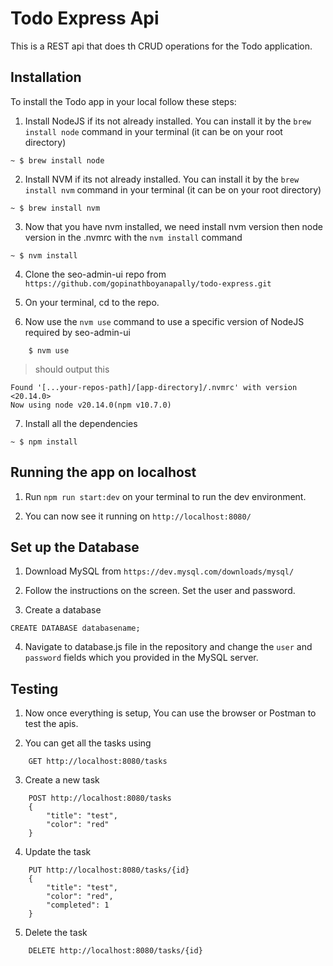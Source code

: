 # Todo Express Api

This is a REST api that does th CRUD operations for the Todo application.


## Installation
To install the Todo app in your local follow these steps:

1. Install NodeJS if its not already installed. You can install it by the `brew install node` command in your terminal (it can be on your root directory)

```
~ $ brew install node
```

2. Install NVM if its not already installed. You can install it by the `brew install nvm` command in your terminal (it can be on your root directory)

```
~ $ brew install nvm
```

3. Now that you have nvm installed, we need install nvm version then node version in the .nvmrc with the `nvm install` command

```
~ $ nvm install
```

4. Clone the seo-admin-ui repo from `https://github.com/gopinathboyanapally/todo-express.git`

5. On your terminal, cd to the repo.

6. Now use the `nvm use` command to use a specific version of NodeJS required by seo-admin-ui

```
    $ nvm use
```

>should output this

```
Found '[...your-repos-path]/[app-directory]/.nvmrc' with version <20.14.0>
Now using node v20.14.0(npm v10.7.0)
```
7. Install all the dependencies

```
~ $ npm install
```

## Running the app on localhost
1. Run `npm run start:dev` on your terminal to run the dev environment.

2. You can now see it running on `http://localhost:8080/`

## Set up the Database

1. Download MySQL from `https://dev.mysql.com/downloads/mysql/`

2. Follow the instructions on the screen. Set the user and password.

3. Create a database
```
CREATE DATABASE databasename;

```

4. Navigate to database.js file in the repository and change the `user` and `password` fields which you provided in the MySQL server.

## Testing
1. Now once everything is setup, You can use the browser or Postman to test the apis.

2. You can get all the tasks using 
```
    GET http://localhost:8080/tasks
```
3. Create a new task
```
    POST http://localhost:8080/tasks
    {
        "title": "test",
        "color": "red"
    }
```

4. Update the task
```
    PUT http://localhost:8080/tasks/{id}
    {
        "title": "test",
        "color": "red",
        "completed": 1
    }
```

5. Delete the task
```
    DELETE http://localhost:8080/tasks/{id}
```